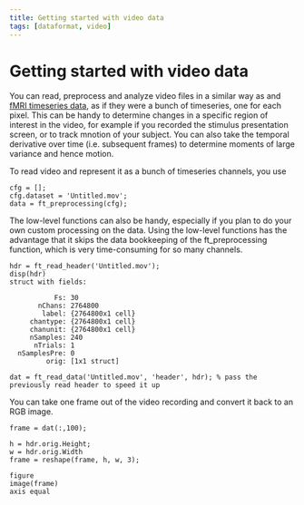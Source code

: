 ```yaml
---
title: Getting started with video data
tags: [dataformat, video]
---
```


# Getting started with video data

You can read, preprocess and analyze video files in a similar way as and [fMRI timeseries data](/getting_started/fmri), as if they were a bunch of timeseries, one for each pixel. This can be handy to determine changes in a specific region of interest in the video, for example if you recorded the stimulus presentation screen, or to track mnotion of your subject. You can also take the temporal derivative over time (i.e. subsequent frames) to determine moments of large variance and hence motion.

To read video and represent it as a bunch of timeseries channels, you use

    cfg = [];
    cfg.dataset = 'Untitled.mov';
    data = ft_preprocessing(cfg);

The low-level functions can also be handy, especially if you plan to do your own custom processing on the data. Using the low-level functions has the advantage that it skips the data bookkeeping of the ft_preprocessing function, which is very time-consuming for so many channels.

    hdr = ft_read_header('Untitled.mov');
    disp(hdr)
    struct with fields:

               Fs: 30
           nChans: 2764800
            label: {2764800x1 cell}
         chantype: {2764800x1 cell}
         chanunit: {2764800x1 cell}
         nSamples: 240
          nTrials: 1
      nSamplesPre: 0
             orig: [1x1 struct]

    dat = ft_read_data('Untitled.mov', 'header', hdr); % pass the previously read header to speed it up

You can take one frame out of the video recording and convert it back to an RGB image.

    frame = dat(:,100);

    h = hdr.orig.Height;
    w = hdr.orig.Width
    frame = reshape(frame, h, w, 3);

    figure
    image(frame)
    axis equal
